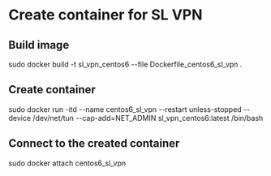 # Create container for SL VPN

## Build image

sudo docker build -t sl_vpn_centos6 --file Dockerfile_centos6_sl_vpn .

## Create container

sudo docker run -itd --name centos6_sl_vpn --restart unless-stopped --device /dev/net/tun --cap-add=NET_ADMIN sl_vpn_centos6:latest /bin/bash

## Connect to the created container

sudo docker attach centos6_sl_vpn
